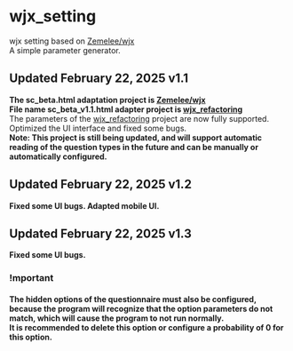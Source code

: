 # wjx_setting   
wjx setting based on [Zemelee/wjx](https://github.com/Zemelee/wjx) <br>A simple parameter generator.
## Updated February 22, 2025 v1.1
<b> The sc_beta.html adaptation project is [Zemelee/wjx](https://github.com/Zemelee/wjx)</b>  
<b> File name sc_beta_v1.1.html adapter project is [wjx_refactoring](https://github.com/charowhite/wjx_refactoring)</b>  
The parameters of the [wjx_refactoring](https://github.com/charowhite/wjx_refactoring) project are now fully supported.    
Optimized the UI interface and fixed some bugs.  
<b> Note: This project is still being updated, and will support automatic reading of the question types in the future and can be manually or automatically configured.</b>  
## Updated February 22, 2025 v1.2  
<b> Fixed some UI bugs. Adapted mobile UI. </b>  
## Updated February 22, 2025 v1.3  
<b> Fixed some UI bugs. </b>  
### !mportant 
#### The hidden options of the questionnaire must also be configured, because the program will recognize that the option parameters do not match, which will cause the program to not run normally. <br>It is recommended to delete this option or configure a probability of 0 for this option.  

